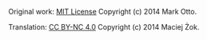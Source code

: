 Original work: [MIT License](http://opensource.org/licenses/MIT) Copyright (c) 2014 Mark Otto.

Translation: [CC BY-NC 4.0](https://creativecommons.org/licenses/by-nc/4.0/) Copyright (c) 2014 Maciej Żok.
